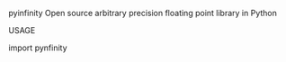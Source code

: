 pyinfinity
Open source arbitrary precision floating point library in Python

USAGE

import pynfinity
